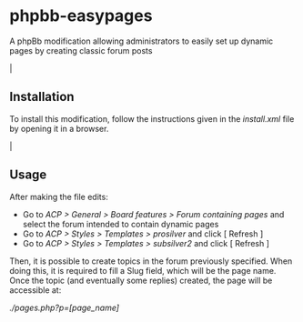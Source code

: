 phpbb-easypages
===============

A phpBb modification allowing administrators to easily set up dynamic pages by creating classic forum posts

|

Installation
---------------

To install this modification, follow the instructions given in the *install.xml* file by opening it in a browser.

|

Usage
---------------

After making the file edits:
- Go to *ACP > General > Board features > Forum containing pages* and select the forum intended to contain dynamic pages
- Go to *ACP > Styles > Templates > prosilver* and click [ Refresh ]
- Go to *ACP > Styles > Templates > subsilver2* and click [ Refresh ]

Then, it is possible to create topics in the forum previously specified. When doing this, it is required to fill a Slug field, which will be the page name.
Once the topic (and eventually some replies) created, the page will be accessible at:

*./pages.php?p=[page_name]*
